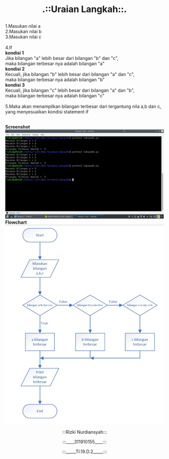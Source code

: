 # <p align="center">.::Uraian Langkah::. </p></font>

1.Masukan nilai a</br>
2.Masukan nilai b</br>
3.Masukan nilai c</br></br>
4.If</br>
        <strong>kondisi 1</strong></br>
    Jika bilangan "a" lebih besar dari bilangan "b" dan "c", </br>
    maka bilangan terbesar nya adalah bilangan "a"</br>
        <strong>kondisi 2</strong></br>
    Kecuali, jika bilangan "b" lebih besar dari bilangan "a" dan "c", </br>
    maka bilangan terbesar nya adalah bilangan "b"</br>
        <strong>kondisi 3</strong></br>
    Kecuali, jika bilangan "c" lebih besar dari bilangan "a" dan "b", </br>
    maka bilangan terbesar nya adalah bilangan "c"</br></br>
5.Maka akan menampilkan bilangan terbesar dari tergantung nila a,b dan c, yang menyesuaikan kondisi statement if</br></br>

<strong>Screenshot</strong>
![](SS-Hasil-Eksekusi.png)
<strong>Flowchart</strong>
![](flowchart.jpg)

<p align="center">:::Rizki Nurdiansyah:::</br></p>
<p align="center">:::____311910155____:::</br></p>
<p align="center">:::_____TI.19.D.2_____:::</br></p>
	
